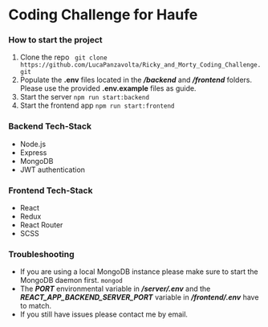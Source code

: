 # Coding Challenge for Haufe 

### How to start the project
1. Clone the repo
``` git clone https://github.com/LucaPanzavolta/Ricky_and_Morty_Coding_Challenge.git```
2. Populate the **.env** files located in the ***/backend*** and ***/frontend*** folders. 
   Please use the provided **.env.example** files as guide.
3. Start the server
``` npm run start:backend ```
4. Start the frontend app
``` npm run start:frontend ```
### Backend Tech-Stack
* Node.js
* Express
* MongoDB
* JWT authentication
### Frontend Tech-Stack
* React
* Redux
* React Router 
* SCSS
### Troubleshooting
* If you are using a local MongoDB instance please make sure to start the MongoDB daemon first.
``` mongod ```
* The ***PORT*** environmental variable in ***/server/.env*** and the ***REACT_APP_BACKEND_SERVER_PORT*** variable in ***/frontend/.env*** have to match.
* If you still have issues please contact me by email.

